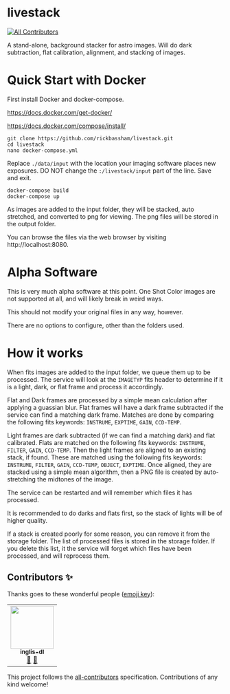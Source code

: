 # livestack
<!-- ALL-CONTRIBUTORS-BADGE:START - Do not remove or modify this section -->
[![All Contributors](https://img.shields.io/badge/all_contributors-1-orange.svg?style=flat-square)](#contributors-)
<!-- ALL-CONTRIBUTORS-BADGE:END -->

A stand-alone, background stacker for astro images. Will do dark subtraction,
flat calibration, alignment, and stacking of images.

# Quick Start with Docker

First install Docker and docker-compose.

https://docs.docker.com/get-docker/

https://docs.docker.com/compose/install/

```
git clone https://github.com/rickbassham/livestack.git
cd livestack
nano docker-compose.yml
```

Replace `./data/input` with the location your imaging software places new exposures.
DO NOT change the `:/livestack/input` part of the line.
Save and exit.

```
docker-compose build
docker-compose up
```

As images are added to the input folder, they will be stacked, auto stretched,
and converted to png for viewing. The png files will be stored in the output folder.

You can browse the files via the web browser by visiting http://localhost:8080.

# Alpha Software

This is very much alpha software at this point. One Shot Color images are not
supported at all, and will likely break in weird ways.

This should not modify your original files in any way, however.

There are no options to configure, other than the folders used.

# How it works

When fits images are added to the input folder, we queue them up to be processed.
The service will look at the `IMAGETYP` fits header to determine if it is a light,
dark, or flat frame and process it accordingly.

Flat and Dark frames are processed by a simple mean calculation after applying
a guassian blur. Flat frames will have a dark frame subtracted if the service can
find a matching dark frame. Matches are done by comparing the following fits
keywords: `INSTRUME`, `EXPTIME`, `GAIN`, `CCD-TEMP`.

Light frames are dark subtracted (if we can find a matching dark) and flat
calibrated. Flats are matched on the following fits keywords: `INSTRUME`, `FILTER`,
`GAIN`, `CCD-TEMP`. Then the light frames are aligned to an existing stack, if found.
These are matched using the following fits keywords: `INSTRUME`, `FILTER`,
`GAIN`, `CCD-TEMP`, `OBJECT`, `EXPTIME`. Once aligned, they are stacked using a
simple mean algorithm, then a PNG file is created by auto-stretching the midtones
of the image.

The service can be restarted and will remember which files it has processed.

It is recommended to do darks and flats first, so the stack of lights will be of
higher quality.

If a stack is created poorly for some reason, you can remove it from the storage
folder. The list of processed files is stored in the storage folder. If you delete
this list, it the service will forget which files have been processed, and will
reprocess them.

## Contributors ✨

Thanks goes to these wonderful people ([emoji key](https://allcontributors.org/docs/en/emoji-key)):

<!-- ALL-CONTRIBUTORS-LIST:START - Do not remove or modify this section -->
<!-- prettier-ignore-start -->
<!-- markdownlint-disable -->
<table>
  <tr>
    <td align="center"><a href="https://github.com/inglis-dl"><img src="https://avatars2.githubusercontent.com/u/722661?v=4" width="100px;" alt=""/><br /><sub><b>inglis-dl</b></sub></a><br /><a href="https://github.com/rickbassham/livestack/issues?q=author%3Ainglis-dl" title="Bug reports">🐛</a> <a href="#userTesting-inglis-dl" title="User Testing">📓</a></td>
  </tr>
</table>

<!-- markdownlint-enable -->
<!-- prettier-ignore-end -->
<!-- ALL-CONTRIBUTORS-LIST:END -->

This project follows the [all-contributors](https://github.com/all-contributors/all-contributors) specification. Contributions of any kind welcome!